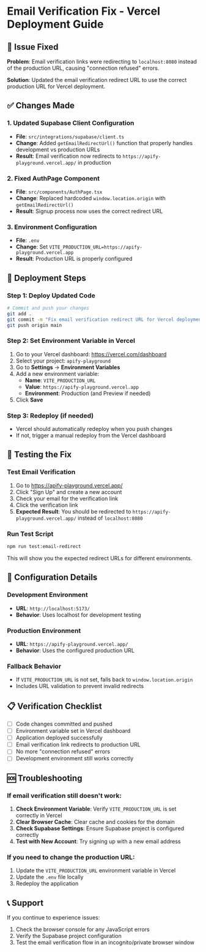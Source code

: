 # Email Verification Fix - Vercel Deployment Guide

## 🚨 Issue Fixed

**Problem**: Email verification links were redirecting to `localhost:8080` instead of the production URL, causing "connection refused" errors.

**Solution**: Updated the email verification redirect URL to use the correct production URL for Vercel deployment.

## ✅ Changes Made

### 1. Updated Supabase Client Configuration
- **File**: `src/integrations/supabase/client.ts`
- **Change**: Added `getEmailRedirectUrl()` function that properly handles development vs production URLs
- **Result**: Email verification now redirects to `https://apify-playground.vercel.app/` in production

### 2. Fixed AuthPage Component
- **File**: `src/components/AuthPage.tsx`
- **Change**: Replaced hardcoded `window.location.origin` with `getEmailRedirectUrl()`
- **Result**: Signup process now uses the correct redirect URL

### 3. Environment Configuration
- **File**: `.env`
- **Change**: Set `VITE_PRODUCTION_URL=https://apify-playground.vercel.app`
- **Result**: Production URL is properly configured

## 🚀 Deployment Steps

### Step 1: Deploy Updated Code
```bash
# Commit and push your changes
git add .
git commit -m "Fix email verification redirect URL for Vercel deployment"
git push origin main
```

### Step 2: Set Environment Variable in Vercel
1. Go to your Vercel dashboard: https://vercel.com/dashboard
2. Select your project: `apify-playground`
3. Go to **Settings** → **Environment Variables**
4. Add a new environment variable:
   - **Name**: `VITE_PRODUCTION_URL`
   - **Value**: `https://apify-playground.vercel.app`
   - **Environment**: Production (and Preview if needed)
5. Click **Save**

### Step 3: Redeploy (if needed)
- Vercel should automatically redeploy when you push changes
- If not, trigger a manual redeploy from the Vercel dashboard

## 🧪 Testing the Fix

### Test Email Verification
1. Go to https://apify-playground.vercel.app/
2. Click "Sign Up" and create a new account
3. Check your email for the verification link
4. Click the verification link
5. **Expected Result**: You should be redirected to `https://apify-playground.vercel.app/` instead of `localhost:8080`

### Run Test Script
```bash
npm run test:email-redirect
```

This will show you the expected redirect URLs for different environments.

## 🔧 Configuration Details

### Development Environment
- **URL**: `http://localhost:5173/`
- **Behavior**: Uses localhost for development testing

### Production Environment
- **URL**: `https://apify-playground.vercel.app/`
- **Behavior**: Uses the configured production URL

### Fallback Behavior
- If `VITE_PRODUCTION_URL` is not set, falls back to `window.location.origin`
- Includes URL validation to prevent invalid redirects

## 📋 Verification Checklist

- [ ] Code changes committed and pushed
- [ ] Environment variable set in Vercel dashboard
- [ ] Application deployed successfully
- [ ] Email verification link redirects to production URL
- [ ] No more "connection refused" errors
- [ ] Development environment still works correctly

## 🆘 Troubleshooting

### If email verification still doesn't work:
1. **Check Environment Variable**: Verify `VITE_PRODUCTION_URL` is set correctly in Vercel
2. **Clear Browser Cache**: Clear cache and cookies for the domain
3. **Check Supabase Settings**: Ensure Supabase project is configured correctly
4. **Test with New Account**: Try signing up with a new email address

### If you need to change the production URL:
1. Update the `VITE_PRODUCTION_URL` environment variable in Vercel
2. Update the `.env` file locally
3. Redeploy the application

## 📞 Support

If you continue to experience issues:
1. Check the browser console for any JavaScript errors
2. Verify the Supabase project configuration
3. Test the email verification flow in an incognito/private browser window